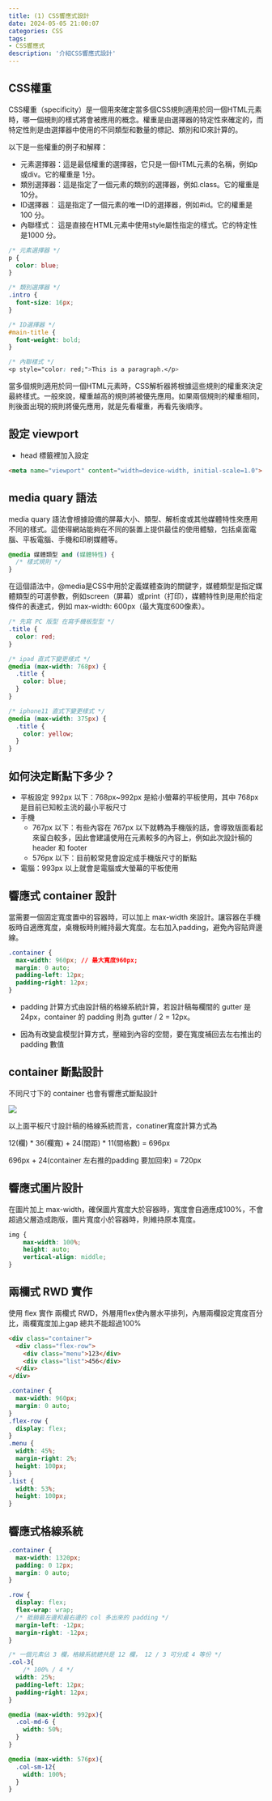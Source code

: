 ```yaml
---
title: (1) CSS響應式設計
date: 2024-05-05 21:00:07
categories: CSS
tags: 
- CSS響應式
description: '介紹CSS響應式設計'
---
```


## CSS權重

CSS權重（specificity）是一個用來確定當多個CSS規則適用於同一個HTML元素時，哪一個規則的樣式將會被應用的概念。權重是由選擇器的特定性來確定的，而特定性則是由選擇器中使用的不同類型和數量的標記、類別和ID來計算的。

以下是一些權重的例子和解釋：

- 元素選擇器：這是最低權重的選擇器，它只是一個HTML元素的名稱，例如p或div。它的權重是 1分。
- 類別選擇器：這是指定了一個元素的類別的選擇器，例如.class。它的權重是10分。
- ID選擇器：  這是指定了一個元素的唯一ID的選擇器，例如#id。它的權重是 100 分。
- 內聯樣式： 這是直接在HTML元素中使用style屬性指定的樣式。它的特定性是1000 分。

``` css
/* 元素選擇器 */
p {
  color: blue;
}

/* 類別選擇器 */
.intro {
  font-size: 16px;
}

/* ID選擇器 */
#main-title {
  font-weight: bold;
}

/* 內聯樣式 */
<p style="color: red;">This is a paragraph.</p>
```

當多個規則適用於同一個HTML元素時，CSS解析器將根據這些規則的權重來決定最終樣式。一般來說，權重越高的規則將被優先應用。如果兩個規則的權重相同，則後面出現的規則將優先應用，就是先看權重，再看先後順序。

## 設定 viewport

- head 標籤裡加入設定

```html
<meta name="viewport" content="width=device-width, initial-scale=1.0">
```

## media quary 語法

 media quary 語法會根據設備的屏幕大小、類型、解析度或其他媒體特性來應用不同的樣式。這使得網站能夠在不同的裝置上提供最佳的使用體驗，包括桌面電腦、平板電腦、手機和印刷媒體等。

``` css
@media 媒體類型 and (媒體特性) {
  /* 樣式規則 */
}
```

在這個語法中，@media是CSS中用於定義媒體查詢的關鍵字，媒體類型是指定媒體類型的可選參數，例如screen（屏幕）或print（打印），媒體特性則是用於指定條件的表達式，例如 max-width: 600px（最大寬度600像素）。


``` css
/* 先寫 PC 版型 在寫手機板型型 */
.title {
  color: red;
}

/* ipad 直式下變更樣式 */
@media (max-width: 768px) {
  .title {
    color: blue;
  }
}

/* iphone11 直式下變更樣式 */
@media (max-width: 375px) {
  .title {
    color: yellow;
  }
}
```

## 如何決定斷點下多少？

- 平板設定 992px 以下：768px~992px 是給小螢幕的平板使用，其中 768px 是目前已知較主流的最小平板尺寸
- 手機
    - 767px 以下：有些內容在 767px 以下就轉為手機版的話，會導致版面看起來留白較多，因此會建議使用在元素較多的內容上，例如此次設計稿的 header 和 footer
    - 576px 以下：目前較常見會設定成手機版尺寸的斷點
- 電腦：993px 以上就會是電腦或大螢幕的平板使用

## 響應式 container 設計

當需要一個固定寬度置中的容器時，可以加上 max-width 來設計。讓容器在手機板時自適應寬度，桌機板時則維持最大寬度。左右加入padding，避免內容貼齊邊線。

``` css
.container {
  max-width: 960px; // 最大寬度960px;
  margin: 0 auto;
  padding-left: 12px;
  padding-right: 12px; 
}
```

- padding 計算方式由設計稿的格線系統計算，若設計稿每欄間的 gutter 是 24px，container 的 padding 則為 gutter / 2 = 12px。

- 因為有改變盒模型計算方式，壓縮到內容的空間，要在寬度補回去左右推出的 padding 數值

## container 斷點設計

不同尺寸下的 container 也會有響應式斷點設計

![](../images//responsive/rp-2.png)

以上面平板尺寸設計稿的格線系統而言，conatiner寬度計算方式為

12(欄) * 36(欄寬) + 24(間距) * 11(間格數) = 696px

696px + 24(container 左右推的padding 要加回來) = 720px


## 響應式圖片設計

在圖片加上 max-width，確保圖片寬度大於容器時，寬度會自適應成100%，不會超過父層造成跑版，圖片寬度小於容器時，則維持原本寬度。

``` css
img {
	max-width: 100%;
	height: auto;
	vertical-align: middle;
}
```


## 兩欄式 RWD 實作

使用 flex 實作 兩欄式 RWD，外層用flex使內層水平排列，內層兩欄設定寬度百分比，兩欄寬度加上gap 總共不能超過100%

``` html
<div class="container">
  <div class="flex-row">
    <div class="menu">123</div>
    <div class="list">456</div>
  </div>
</div>
```

``` css
.container {
  max-width: 960px;
  margin: 0 auto;
}
.flex-row {
  display: flex;
}
.menu {
  width: 45%;
  margin-right: 2%;
  height: 100px;
} 
.list {
  width: 53%;
  height: 100px;
}
```

## 響應式格線系統

```css
.container {
  max-width: 1320px;
  padding: 0 12px;
  margin: 0 auto;
}

.row {
  display: flex;
  flex-wrap: wrap;
  /* 抵銷最左邊和最右邊的 col 多出來的 padding */
  margin-left: -12px;
  margin-right: -12px;
}

/* 一個元素佔 3 欄，格線系統總共是 12 欄， 12 / 3 可分成 4 等份 */
.col-3{
	/* 100% / 4 */
  width: 25%;
  padding-left: 12px;
  padding-right: 12px;
}

@media (max-width: 992px){
  .col-md-6 {
    width: 50%;
  }
}

@media (max-width: 576px){
  .col-sm-12{
    width: 100%;
  }
}
```



